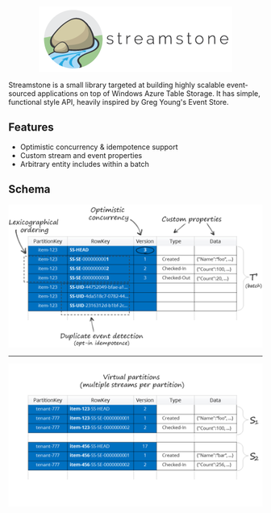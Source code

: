 <p align="center">
  <img src="https://github.com/yevhen-personal/test/blob/master/Logo.Compact.png?raw=true" alt="Streamstone's logo"/>
</p>

Streamstone is a small library targeted at building highly scalable event-sourced applications on top of Windows Azure Table Storage. It has simple, functional style API, heavily inspired by Greg Young's Event Store.

## Features

+ Optimistic concurrency & idempotence support
+ Custom stream and event properties
+ Arbitrary entity includes within a batch 

## Schema

<a href="https://raw.githubusercontent.com/yevhen-personal/test/master/Schema.png" target="_blank" title="Click to view full size"><img src="https://raw.githubusercontent.com/yevhen-personal/test/master/Schema.png" alt="Schema" tyle="max-width:100%;"/></a>

---

<a href="https://raw.githubusercontent.com/yevhen-personal/test/master/Schema2.png" target="_blank" title="Click to view full size"><img src="https://raw.githubusercontent.com/yevhen-personal/test/master/Schema2.png" alt="Schema for virtual partitions" tyle="max-width:100%;"/></a>
